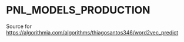 # PNL_MODELS_PRODUCTION
Source for https://algorithmia.com/algorithms/thiagosantos346/word2vec_predict
